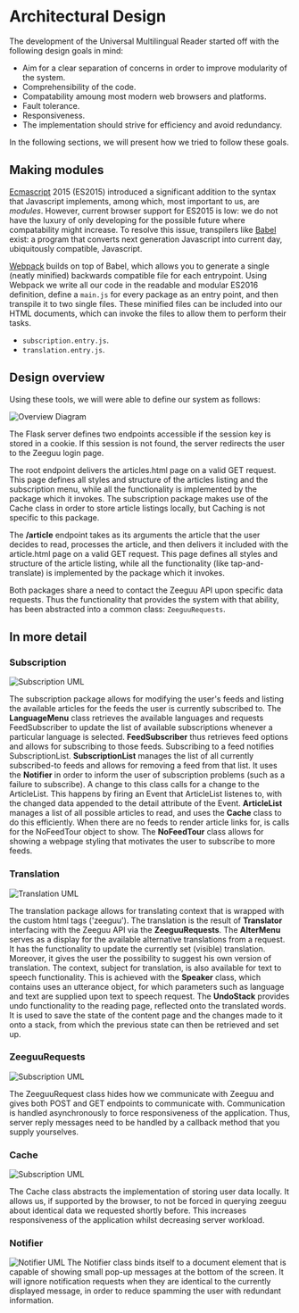 # Architectural Design
The development of the Universal Multilingual Reader started off with the following design goals in mind:

- Aim for a clear separation of concerns in order to improve modularity of the system.
- Comprehensibility of the code.
- Compatability amoung most modern web browsers and platforms.
- Fault tolerance.
- Responsiveness.
- The implementation should strive for efficiency and avoid redundancy.

In the following sections, we will present how we tried to follow these goals.

## Making modules
[Ecmascript](https://en.wikipedia.org/wiki/ECMAScript) 2015 (ES2015) introduced a significant addition to the syntax that Javascript implements, among which, most important to us, are *modules*. However, current browser support for ES2015 is low: we do not have the luxury of only developing for the possible future where compatability might increase. To resolve this issue, transpilers like [Babel](https://babeljs.io/) exist: a program that converts next generation Javascript into current day, ubiquitously compatible, Javascript. 

[Webpack](https://webpack.js.org/) builds on top of Babel, which allows you to generate a single (neatly minified) backwards compatible file for each entrypoint. Using Webpack we write all our code in the readable and modular ES2016 definition, define a `main.js` for every package as an entry point, and then transpile it to two single files. These minified files can be included into our HTML documents, which can invoke the files to allow them to perform their tasks.

- `subscription.entry.js`.
- `translation.entry.js`.

## Design overview
Using these tools, we will were able to define our system as follows:

![Overview Diagram](asset/overview.png)

The Flask server defines two endpoints accessible if the session key is stored in a cookie. If this session is not found, the server redirects the user to the Zeeguu login page. 

The root endpoint delivers the articles.html page on a valid GET request. This page defines all styles and structure of the articles listing and the subscription menu, while all the functionality is implemented by the package which it invokes. The subscription package makes use of the Cache class in order to store article listings locally, but Caching is not specific to this package.

The **/article** endpoint takes as its arguments the article that the user decides to read, processes the article, and then delivers it included with the article.html page on a valid GET request. This page defines all styles and structure of the article listing, while all the functionality (like tap-and-translate) is implemented by the package which it invokes. 

Both packages share a need to contact the Zeeguu API upon specific data requests. Thus the functionality that provides the system with that ability, has been abstracted into a common class: `ZeeguuRequests`.

## In more detail
### Subscription
![Subscription UML](asset/subscription.png)

The subscription package allows for modifying the user's feeds and listing the available articles for the feeds the user is currently subscribed to. The **LanguageMenu** class retrieves the available languages and requests FeedSubscriber  to update the list of available subscriptions whenever a particular language is selected. **FeedSubscriber** thus retrieves feed options and allows for subscribing to those feeds. Subscribing to a feed notifies SubscriptionList. **SubscriptionList** manages the list of all currently subscribed-to feeds and allows for removing a feed from that list. It uses the **Notifier** in order to inform the user of subscription problems (such as a failure to subscribe). A change to this class calls for a change to the ArticleList. This happens by firing an Event that ArticleList listenes to, with the changed data appended to the detail attribute of the Event. **ArticleList** manages a list of all possible articles to read, and uses the **Cache** class to do this efficiently. When there are no feeds to render article links for, is calls for the NoFeedTour object to show. The **NoFeedTour** class allows for showing a webpage styling that motivates the user to subscribe to more feeds.

### Translation
![Translation UML](asset/translation.png)

The translation package allows for translating context that is wrapped with the custom html tags ('zeeguu'). The translation is the result of **Translator** interfacing with the Zeeguu API via the **ZeeguuRequests**. The **AlterMenu** serves as a display for the available alternative translations from a request. It has the functionality to update the currently set (visible) translation. Moreover, it gives the user the possibility to suggest his own version of translation. The context, subject for translation, is also available for text to speech functionality. This is achieved with the **Speaker** class, which contains uses an utterance object, for which parameters such as language and text are supplied upon text to speech request. The **UndoStack** provides undo functionality to the reading page, reflected onto the translated words. It is used to save the state of the content page and the changes made to it onto a stack, from which the previous state can then be retrieved and set up.

### ZeeguuRequests
![Subscription UML](asset/ZeeguuRequests.png)

The ZeeguuRequest class hides how we communicate with Zeeguu and gives both POST and GET endpoints to communicate with. Communication is handled asynchronously to force responsiveness of the application. Thus, server reply messages need to be handled by a callback method that you supply yourselves.

### Cache
![Subscription UML](asset/Cache.png)

The Cache class abstracts the implementation of storing user data locally. It allows us, if supported by the browser, to not be forced in querying zeeguu about identical data we requested shortly before. This increases responsiveness of the application whilst decreasing server workload.

### Notifier
![Notifier UML](asset/Notifier.png)
The Notifier class binds itself to a document element that is capable of showing small pop-up messages at the bottom of the screen. It will ignore notification requests when they are identical to the currently displayed message, in order to reduce spamming the user with redundant information.
